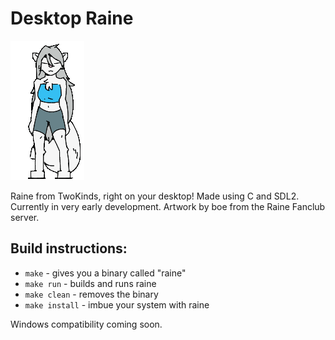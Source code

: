 # Desktop Raine

![Raine!](preview.gif)

Raine from TwoKinds, right on your desktop! Made using C and SDL2. Currently in very early development. Artwork by boe from the Raine Fanclub server.

## Build instructions:
* `make` - gives you a binary called "raine"
* `make run` - builds and runs raine
* `make clean` - removes the binary
* `make install` - imbue your system with raine

Windows compatibility coming soon.